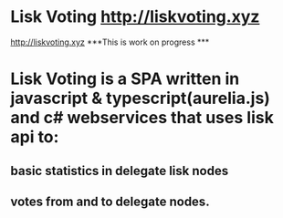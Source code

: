 # Lisk Voting  http://liskvoting.xyz
http://liskvoting.xyz
***This is work on progress ***
# Lisk Voting is a SPA written in javascript & typescript(aurelia.js) and c# webservices that uses lisk api to:
## basic statistics in delegate lisk nodes
## votes from and to delegate nodes.
